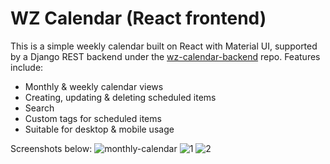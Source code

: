 # WZ Calendar (React frontend)
This is a simple weekly calendar built on React with Material UI, supported by a Django REST backend under the [wz-calendar-backend](https://github.com/yeoweizheng/wz-calendar-backend) repo. Features include:
- Monthly & weekly calendar views
- Creating, updating & deleting scheduled items
- Search
- Custom tags for scheduled items
- Suitable for desktop & mobile usage

Screenshots below:
![monthly-calendar](https://github.com/yeoweizheng/wz-calendar-frontend/assets/30838747/3ae71799-8d80-4bd1-863a-55662aa26269)
![1](https://user-images.githubusercontent.com/30838747/235465726-c69a48c9-0f98-4300-b60e-bfece0a3fa91.jpg)
![2](https://user-images.githubusercontent.com/30838747/235465736-e4cbcbc2-9d7e-463e-bb2f-725b6b157c7a.jpg)
